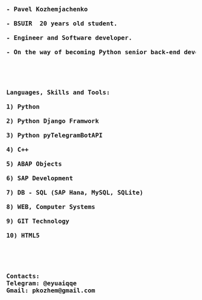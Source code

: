 <pre>
<h3>- Pavel Kozhemjachenko<br>
- BSUIR  20 years old student. <br>
- Engineer and Software developer. <br>
- On the way of becoming Python senior back-end developer. <br>
</h3>
</pre>
<pre>
<h3>Languages, Skills and Tools: <br>
1) Python <br>
2) Python Django Framwork <br>
3) Python pyTelegramBotAPI <br>
4) C++ <br>
5) ABAP Objects <br>
6) SAP Development <br>
7) DB - SQL (SAP Hana, MySQL, SQLite) <br>
8) WEB, Computer Systems <br>
9) GIT Technology <br>
10) HTML5
</h3>
</pre>
<pre>
<h3>
Contacts:
Telegram: @eyuaiqqe
<a>Gmail: pkozhem@gmail.com</a>
</h3>
</pre>

